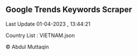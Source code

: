 

## Google Trends Keywords Scraper 
 
Last Update 01-04-2023 , 13:44:21

Country List :
VIETNAM.json



© Abdul Muttaqin 
